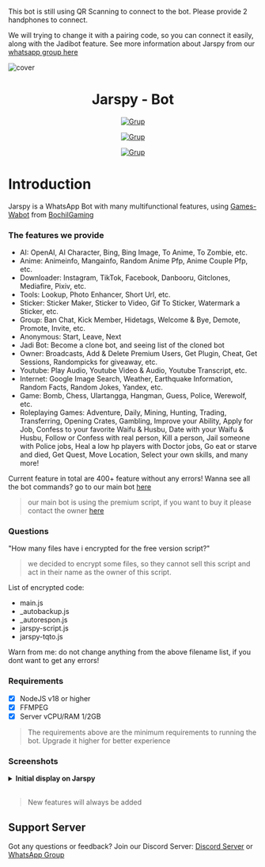 This bot is still using QR Scanning to connect to the bot. Please provide 2 handphones to connect.

We will trying to change it with a pairing code, so you can connect it easily, along with the Jadibot feature. See more information about Jarspy from our [whatsapp group here](https://chat.whatsapp.com/KieFrG8MEt7C99IJKYS8qE)

![cover](https://telegra.ph/file/476dabd35c800091e0357.jpg)

<h1 align="center">Jarspy - Bot</h1>

<p align="center">
<a href="https://wa.me/6282148864989"><img title="Grup" src="https://img.shields.io/badge/Contact to Owner-black.svg?style=for-the-badge&logo=whatsapp"></a>
</p>
<p align="center">
<a href="https://chat.whatsapp.com/KieFrG8MEt7C99IJKYS8qE"><img title="Grup" src="https://img.shields.io/badge/Grup WhatsApp Jarspy Bot-green.svg?style=for-the-badge&logo=whatsapp"></a>
</p>
<p align="center">
<a href="https://discord.com/invite/2t3qJzuUxH"><img title="Grup" src="https://img.shields.io/badge/Discord Server-grey.svg?style=for-the-badge&logo=discord"></a>

# Introduction
Jarspy is a WhatsApp Bot with many multifunctional features, using [Games-Wabot](https://github.com/BochilGaming/games-wabot) from [BochilGaming](https://github.com/BochilGaming)

### The features we provide
- AI: OpenAI, AI Character, Bing, Bing Image, To Anime, To Zombie, etc.
- Anime: Animeinfo, Mangainfo, Random Anime Pfp, Anime Couple Pfp, etc.
- Downloader: Instagram, TikTok, Facebook, Danbooru, Gitclones, Mediafire, Pixiv, etc.
- Tools: Lookup, Photo Enhancer, Short Url, etc.
- Sticker: Sticker Maker, Sticker to Video, Gif To Sticker, Watermark a Sticker, etc.
- Group: Ban Chat, Kick Member, Hidetags, Welcome & Bye, Demote, Promote, Invite, etc.
- Anonymous: Start, Leave, Next
- Jadi Bot: Become a clone bot, and seeing list of the cloned bot
- Owner: Broadcasts, Add & Delete Premium Users, Get Plugin, Cheat, Get Sessions, Randompicks for giveaway, etc.
- Youtube: Play Audio, Youtube Video & Audio, Youtube Transcript, etc.
- Internet: Google Image Search, Weather, Earthquake Information, Random Facts, Random Jokes, Yandex, etc.
- Game: Bomb, Chess, Ulartangga, Hangman, Guess, Police, Werewolf, etc.
- Roleplaying Games: Adventure, Daily, Mining, Hunting, Trading, Transferring, Opening Crates, Gambling, Improve your Ability, Apply for Job, Confess to your favorite Waifu & Husbu, Date with your Waifu & Husbu, Follow or Confess with real person, Kill a person, Jail someone with Police jobs, Heal a low hp players with Doctor jobs, Go eat or starve and died, Get Quest, Move Location, Select your own skills, and many more!

Current feature in total are 400+ feature without any errors!
Wanna see all the bot commands? go to our main bot [here](https://wa.me/6287841972915)
> our main bot is using the premium script, if you want to buy it please contact the owner [here](https://wa.me/6282148864989)

### Questions
"How many files have i encrypted for the free version script?"
> we decided to encrypt some files, so they cannot sell this script and act in their name as the owner of this script.

List of encrypted code:
- main.js
- _autobackup.js
- _autorespon.js
- jarspy-script.js
- jarspy-tqto.js

Warn from me: do not change anything from the above filename list, if you dont want to get any errors!

### Requirements

- [x] NodeJS v18 or higher
- [x] FFMPEG
- [x] Server vCPU/RAM 1/2GB

> The requirements above are the minimum requirements to running the bot. Upgrade it higher for better experience

### Screenshots
<details>
<summary><b>Initial display on Jarspy</b></summary>

| Thumbnail Menu                              |
|-----------------------------------|
| ![sticker](https://telegra.ph/file/8a49e73275688777e96b0.jpg) |

</details>
<br>

> New features will always be added

## Support Server
Got any questions or feedback? Join our Discord Server: [Discord Server](https://discord.com/invite/2t3qJzuUxH) or [WhatsApp Group](https://chat.whatsapp.com/KieFrG8MEt7C99IJKYS8qE)
